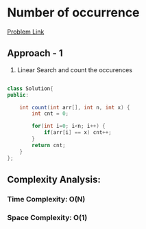 # Number of occurrence

[Problem Link](https://www.geeksforgeeks.org/problems/number-of-occurrence2259/1)

## Approach - 1

1. Linear Search and count the occurences

```Java

class Solution{
public:

	int count(int arr[], int n, int x) {
	    int cnt = 0;

	    for(int i=0; i<n; i++) {
	        if(arr[i] == x) cnt++;
	    }
	    return cnt;
	}
};

```

## Complexity Analysis:

### Time Complexity: O(N)

### Space Complexity: O(1)
